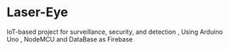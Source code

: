 # Laser-Eye
IoT-based project for surveillance, security, and detection , Using Arduino Uno , NodeMCU and DataBase as Firebase

